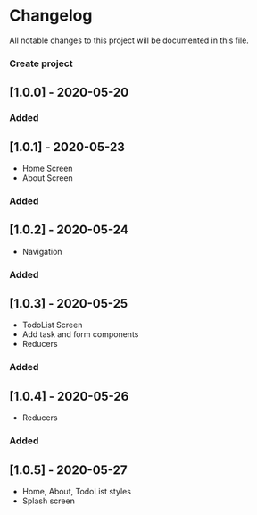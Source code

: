 # Changelog
All notable changes to this project will be documented in this file.

### Create project
## [1.0.0] - 2020-05-20

### Added
## [1.0.1] - 2020-05-23
 - Home Screen
 - About Screen

### Added 
## [1.0.2] - 2020-05-24
 - Navigation

### Added
## [1.0.3] - 2020-05-25
 - TodoList Screen
 - Add task and form components
 - Reducers

 ### Added
 ## [1.0.4] - 2020-05-26
  - Reducers

  ### Added 
  ## [1.0.5] - 2020-05-27
  - Home, About, TodoList styles
  - Splash screen
